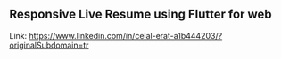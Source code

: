 ## Responsive Live Resume using Flutter for web

Link: https://www.linkedin.com/in/celal-erat-a1b444203/?originalSubdomain=tr

